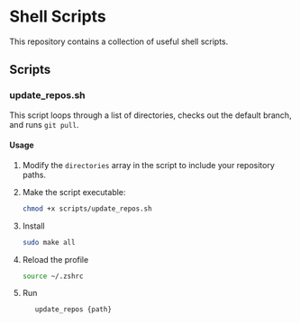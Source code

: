 # Shell Scripts

This repository contains a collection of useful shell scripts.

## Scripts

### update_repos.sh

This script loops through a list of directories, checks out the default branch, and runs `git pull`.

#### Usage

1. Modify the `directories` array in the script to include your repository paths.
2. Make the script executable:

   ```bash
   chmod +x scripts/update_repos.sh
   ```

3. Install

   ```bash
   sudo make all
   ```

4. Reload the profile

   ```bash
   source ~/.zshrc
   ```

5. Run
   ```bash
      update_repos {path}
   ```
